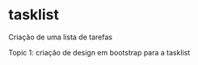 # tasklist
Criação de uma lista de tarefas

Topic 1: criação de design em bootstrap para a tasklist
